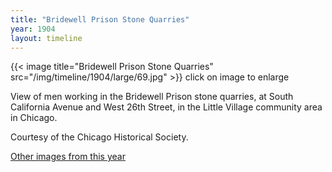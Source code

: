```yaml
---
title: "Bridewell Prison Stone Quarries"
year: 1904
layout: timeline
---
```


{{< image title="Bridewell Prison Stone Quarries" src="/img/timeline/1904/large/69.jpg" >}}
click on image to enlarge

View of men working in the Bridewell Prison stone quarries, at South California Avenue and West 26th Street, in the Little Village community area in Chicago. 

Courtesy of the Chicago Historical Society.

[Other images from this year](/historical/timeline/1904)